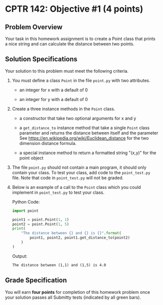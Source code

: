 # CPTR 142: Objective #1 (4 points)

## Problem Overview

Your task in this homework assignment is to create a Point class that prints a nice string and can calculate the distance between two points.

## Solution Specifications

Your solution to this problem must meet the following criteria.

1. You must define a class `Point` in the file `point.py` with two attributes.

    * an integer for x with a default of 0
    
    * an integer for y with a default of 0

1. Create a three instance methods in the `Point` class.

    * a constructor that take two optional arguments for x and y

    * a `get_distance_to` instance method that take a single `Point` class parameter and returns the distance between itself and the parameter
       See <https://en.wikipedia.org/wiki/Euclidean_distance> for the two dimension distance formula.
    
    * a special instance method to return a formatted string "(x,y)" for the point object

1. The file `point.py` should not contain a main program, it should only contain your class. To test your class, add code to the `point_test.py` file. Note that code in `point_test.py` will not be graded.

1. Below is an example of a call to the `Point` class which you could implement in `point_test.py` to test your class.

    Python Code:
    ```python
    import point

    point1 = point.Point(1, 1)
    point2 = point.Point(1, 5)
    print(
        "The distance between {} and {} is {}".format(
            point1, point2, point1.get_distance_to(point2)
        )
    )
    ```

    Output:
    ```html
    The distance between (1,1) and (1,5) is 4.0
    ```

## Grade Specification

You will earn **four points** for completion of this homework problem once your solution passes all Submitty tests (indicated by all green bars).
